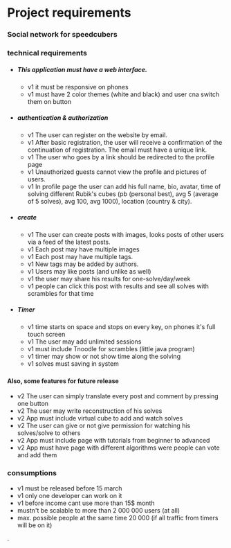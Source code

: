 # Project requirements
### Social network for speedcubers

###

### technical requirements  

- ##### This application must have a web interface. 
  - v1 it must be responsive on phones
  - v1 must have 2 color themes (white and black) and user cna switch them on button


- ##### authentication & authorization
  - v1 The user can register on the website by email. 
  - v1 After basic registration, the user will receive a confirmation of the continuation of registration. 
  The email must have a unique link.
  - v1 The user who goes by a link should be redirected to the profile page
  - v1 Unauthorized guests cannot view the profile and pictures of users.
  - v1 In profile page the user can add his full name, bio, avatar, time of solving different Rubik's cubes 
  (pb (personal best), avg 5 (average of 5 solves), avg 100, avg 1000), location (country & city).

- ##### create 
  - v1 The user can create posts with images, looks posts of other users via a feed 
  of the latest posts. 
  - v1 Each post may have multiple images 
  - v1 Each post may have multiple tags.
  - v1 New tags may be added by authors.
  - v1 Users may like posts (and unlike as well)
  - v1 the user may share his results for one-solve/day/week
  - v1 people can click this post with results and see all solves with scrambles for that time

- ##### <p id="timer">Timer</p>
  - v1 time starts on space and stops on every key, on phones it's full touch screen
  - v1 The user may add unlimited sessions 
  - v1 must include Tnoodle for scrambles (little java program) 
  - v1 timer may show or not show time along the solving
  - v1 solves must saving in system 

###

#### Also, some features for future release

- v2 The user can simply translate every post and comment by pressing one button 
- v2 The user may write reconstruction of his solves  
- v2 App must include virtual cube to add and watch solves
- v2 The user can give or not give permission for watching his solves/solve to others
- v2 App must include page with tutorials from beginner to advanced
- v2 App must have page with different algorithms were people can vote and add them


### consumptions

- v1 must be released before 15 march
- v1 only one developer can work on it
- v1 before income cant use more than 15$ month 
- mustn't be scalable to more than 2 000 000 users (at all)
- max. possible people at the same time 20 000 (if all traffic from timers will be on it) 



.